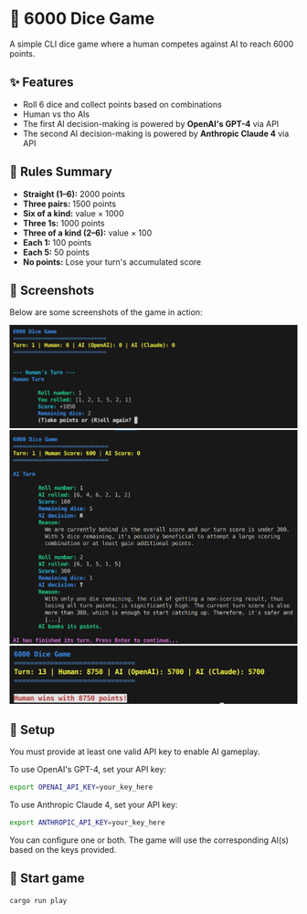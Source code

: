 # 🎲 6000 Dice Game

A simple CLI dice game where a human competes against AI to reach 6000 points.

## ✨ Features

- Roll 6 dice and collect points based on combinations
- Human vs tho AIs
- The first AI decision-making is powered by **OpenAI's GPT-4** via API
- The second AI decision-making is powered by **Anthropic Claude 4** via API

## 🧠 Rules Summary

- **Straight (1–6):** 2000 points
- **Three pairs:** 1500 points
- **Six of a kind:** value × 1000
- **Three 1s:** 1000 points
- **Three of a kind (2–6):** value × 100
- **Each 1:** 100 points
- **Each 5:** 50 points
- **No points:** Lose your turn's accumulated score

## 📸 Screenshots

Below are some screenshots of the game in action:

![AI Turn](screenshots/cli_gameplay_human_v1.png)
![AI Turn](screenshots/cli_gameplay_ai_v0.png)
![AI Turn](screenshots/cli_human_win.png)

## 🔧 Setup

You must provide at least one valid API key to enable AI gameplay.

To use OpenAI's GPT-4, set your API key:

```bash
export OPENAI_API_KEY=your_key_here
```

To use Anthropic Claude 4, set your API key:

```bash
export ANTHROPIC_API_KEY=your_key_here
```

You can configure one or both. The game will use the corresponding AI(s) based on the keys provided.

## 🚀 Start game

```bash
cargo run play
```
